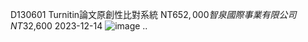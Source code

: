 D130601	Turnitin論文原創性比對系統	NT$652,000	智泉國際事業有限公司			NT$32,600	2023-12-14
![image](https://github.com/4110E113/112-1/assets/113968351/f9c7fa61-df86-47b3-997a-e437b9a00efa)
..
